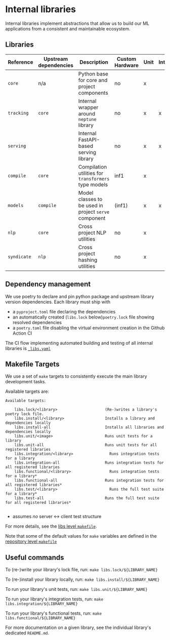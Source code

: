 # Internal libraries

Internal libraries implement abstractions that allow us to build our ML applications from a
consistent and maintainable ecosystem.

## Libraries

| Reference        | Upstream dependencies     | Description                                           | Custom Hardware | Unit | Integration | Functional |
| ---------------- | --------------------------| ----------------------------------------------------- | --------------- | ---- | ----------- | ---------- |
| `core`           | n/a                       | Python base for core and project components           | no              |   x  |             |            |
| `tracking`       | `core`                    | Internal wrapper around `neptune` library             | no              |   x  |      x      |            |
| `serving`        |                           | Internal FastAPI-based serving library                | no              |   x  |      x      |      x     |
| `compile`        | `core`                    | Compilation utilities for `transformers` type models  | inf1            |   x  |             |      x     |
| `models`         | `compile`                 | Model classes to be used in project `serve` component | (inf1)          |   x  |      x      |      x     |
| `nlp`            | `core`                    | Cross project NLP utilities                           | no              |   x  |             |            |
| `syndicate`      | `nlp      `               | Cross project hashing utilities                       | no              |   x  |             |            |

## Dependency management

We use poetry to declare and pin python package and upstream library version dependencies. Each
library must ship with
- a `pyproject.toml` file declaring the dependencies
- an automatically created (`libs.lock` below)`poetry.lock` file showing resolved dependencies
- a `poetry.toml` file disabling the virtual environment creation in the Github Action CI

The CI flow implementing automated building and testing of all internal libraries is [`_libs.yaml`](../.github/workflows/_libs.yaml)

## Makefile Targets

We use a set of `make` targets to consistently execute the main library development tasks.

Available targets are:

```text
Available targets:

    libs.lock/<library>                     (Re-)writes a library's poetry lock file.
    libs.install/<library>                  Installs a library and dependencies locally
    libs.install-all                        Installs all libraries and dependencies locally
    libs.unit/<image>                       Runs unit tests for a library
    libs.unit-all                           Runs unit tests for all registered libraries
    libs.integration/<library>                Runs integration tests for a library
    libs.integration-all                    Runs integration tests for all registered libraries
    libs.functional/<library>                 Runs integration tests for a library*
    libs.functional-all                     Runs integration tests for all registered libraries*
    libs.test/<library>                       Runs the full test suite for a library*
    libs.test-all                           Runs the full test suite for all registered libraries*


```

* assumes *no* server <-> client test structure

For more details, see the [libs level `makefile`](./makefile.mk).

Note that some of the default values for `make` variables are defined in the
[repository level `makefile`](../Makefile)

## Useful commands

To (re-)write your library's lock file, run: `make libs.lock/${LIBRARY_NAME}`

To (re-)install your library locally, run: `make libs.install/${LIBRARY_NAME}`

To run your library's unit tests, run: `make libs.unit/${LIBRARY_NAME}`

To run your library's integration tests, run: `make libs.integration/${LIBRARY_NAME}`

To run your library's functional tests, run: `make libs.functional/${LIBRARY_NAME}`

For more documentation on a given library, see the individual library's dedicated `README.md`.
